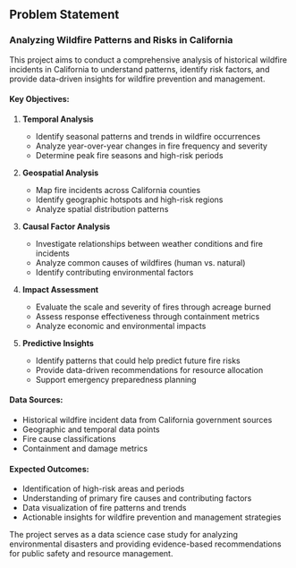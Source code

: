## Problem Statement

### **Analyzing Wildfire Patterns and Risks in California**

This project aims to conduct a comprehensive analysis of historical wildfire incidents in California to understand patterns, identify risk factors, and provide data-driven insights for wildfire prevention and management.

#### **Key Objectives:**

1. **Temporal Analysis**
   - Identify seasonal patterns and trends in wildfire occurrences
   - Analyze year-over-year changes in fire frequency and severity
   - Determine peak fire seasons and high-risk periods

2. **Geospatial Analysis**
   - Map fire incidents across California counties
   - Identify geographic hotspots and high-risk regions
   - Analyze spatial distribution patterns

3. **Causal Factor Analysis**
   - Investigate relationships between weather conditions and fire incidents
   - Analyze common causes of wildfires (human vs. natural)
   - Identify contributing environmental factors

4. **Impact Assessment**
   - Evaluate the scale and severity of fires through acreage burned
   - Assess response effectiveness through containment metrics
   - Analyze economic and environmental impacts

5. **Predictive Insights**
   - Identify patterns that could help predict future fire risks
   - Provide data-driven recommendations for resource allocation
   - Support emergency preparedness planning

#### **Data Sources:**
- Historical wildfire incident data from California government sources
- Geographic and temporal data points
- Fire cause classifications
- Containment and damage metrics

#### **Expected Outcomes:**
- Identification of high-risk areas and periods
- Understanding of primary fire causes and contributing factors
- Data visualization of fire patterns and trends
- Actionable insights for wildfire prevention and management strategies

The project serves as a data science case study for analyzing environmental disasters and providing evidence-based recommendations for public safety and resource management.
